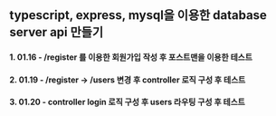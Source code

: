 ## typescript, express, mysql을 이용한 database server api 만들기

#### 1. 01.16 - /register 를 이용한 회원가입 작성 후 포스트맨을 이용한 테스트

#### 2. 01.19 - /register -> /users 변경 후 controller 로직 구성 후 테스트

#### 3. 01.20 - controller login 로직 구성 후 users 라우팅 구성 후 테스트
